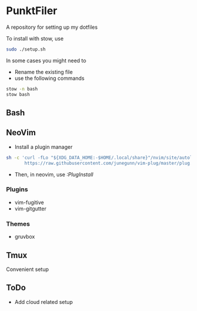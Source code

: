 # PunktFiler
A repository for setting up my dotfiles

To install with stow, use 
```bash
sudo ./setup.sh
```

In some cases you might need to
* Rename the existing file
* use the following commands
```bash 
stow -n bash
stow bash
```
## Bash

## NeoVim
* Install a plugin manager
```bash
sh -c 'curl -fLo "${XDG_DATA_HOME:-$HOME/.local/share}"/nvim/site/autoload/plug.vim --create-dirs \
       https://raw.githubusercontent.com/junegunn/vim-plug/master/plug.vim'
```

* Then, in neovim, use *:PlugInstall*

### Plugins
* vim-fugitive
* vim-gitgutter

### Themes
* gruvbox

## Tmux
Convenient setup

## ToDo
* Add cloud related setup
